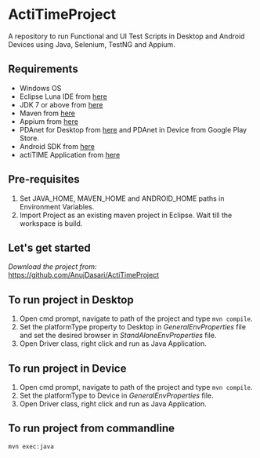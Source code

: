 # ActiTimeProject
A repository to run Functional and UI Test Scripts in Desktop and Android Devices using Java, Selenium, TestNG and Appium.

## Requirements
* Windows OS  
* Eclipse Luna IDE from [here](http://www.eclipse.org/downloads/packages/eclipse-standard-44/lunar)  
* JDK 7 or above from [here](http://www.oracle.com/technetwork/java/javase/downloads/jdk8-downloads-2133151.html)  
* Maven from [here](https://maven.apache.org/download.cgi)  
* Appium from [here](https://appium.io/)  
* PDAnet for Desktop from [here](http://pdanet.co/a/) and PDAnet in Device from Google Play Store.
* Android SDK from [here](https://developer.android.com/studio/index.html) 
* actiTIME Application from [here](https://www.actitime.com/download.php) 

## Pre-requisites
1. Set JAVA_HOME, MAVEN_HOME and ANDROID_HOME paths in Environment Variables.
2. Import Project as an existing maven project in Eclipse. Wait till the workspace is build.

## Let's get started
*Download the project from:*  
https://github.com/AnujDasari/ActiTimeProject

## To run project in Desktop
1. Open cmd prompt, navigate to path of the project and type `mvn compile`.
2. Set the platformType property to Desktop in *GeneralEnvProperties* file and set the desired browser in *StandAloneEnvProperties* file.
3. Open Driver class, right click and run as Java Application.

## To run project in Device
1. Open cmd prompt, navigate to path of the project and type `mvn compile`.
2. Set the platformType to Device in *GeneralEnvProperties* file.
3. Open Driver class, right click and run as Java Application.

## To run project from commandline
`mvn exec:java`
